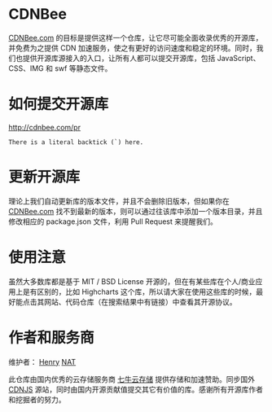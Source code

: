 # CDNBee

<a href="http://cdnbee.com">CDNBee.com</a> 的目标是提供这样一个仓库，让它尽可能全面收录优秀的开源库，并免费为之提供 CDN 加速服务，使之有更好的访问速度和稳定的环境。同时，我们也提供开源库源接入的入口，让所有人都可以提交开源库，包括 JavaScript、CSS、IMG 和 swf 等静态文件。

# 如何提交开源库

http://cdnbee.com/pr

<code>There is a literal backtick (`) here.</code>

# 更新开源库

理论上我们自动更新库的版本文件，并且不会删除旧版本，但如果你在 <a href="http://cdnbee.com">CDNBee.com</a> 找不到最新的版本，则可以通过往该库中添加一个版本目录，并且修改相应的 package.json 文件，利用 Pull Request 来提醒我们。

# 使用注意

虽然大多数库都是基于 MIT / BSD License 开源的，但在有某些库在个人/商业应用上是有区别的，比如 Highcharts 这个库，所以请大家在使用这些库的时候，最好能点击其网站、代码仓库（在搜索结果中有链接）中查看其开源协议。

# 作者和服务商

维护者：
<a href="https://github.com/helantao">Henry</a>
<a href="https://github.com/iamnat">NAT</a>

此仓库由国内优秀的云存储服务商 <a href="https://qiniu.com">七牛云存储</a> 提供存储和加速赞助。同步国外 <a href="https://github.com/cdnjs/cdnjs">CDNJS</a> 源站，同时由国内开源贡献值提交其它有价值的库。感谢所有开源库作者和挖掘者的努力。

